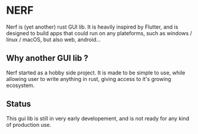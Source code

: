 # NERF

Nerf is (yet another) rust GUI lib. It is heavily inspired by Flutter, and is designed to build apps that could run on any plateforms, such as windows / linux / macOS, but also web, android...

## Why another GUI lib ?

Nerf started as a hobby side project. It is made to be simple to use, while allowing user to write anything in rust, giving access to it's growing ecosystem.

## Status

This gui lib is still in very early developement, and is not ready for any kind of production use.